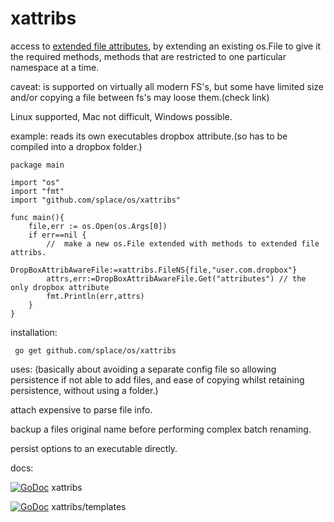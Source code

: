 # xattribs 
access to [extended file attributes](https://en.wikipedia.org/wiki/Extended_file_attributes), by extending an existing os.File to give it the required methods, methods that are restricted to one particular namespace at a time.

caveat: is supported on virtually all modern FS's, but some have limited size and/or copying a file between fs's may loose them.(check link)

Linux supported, Mac not difficult, Windows possible.

example: reads its own executables dropbox attribute.(so has to be compiled into a dropbox folder.)

	package main

	import "os"
	import "fmt"
	import "github.com/splace/os/xattribs"

	func main(){
		file,err := os.Open(os.Args[0])
		if err==nil {
			//  make a new os.File extended with methods to extended file attribs.
			DropBoxAttribAwareFile:=xattribs.FileNS{file,"user.com.dropbox"}
			attrs,err:=DropBoxAttribAwareFile.Get("attributes") // the only dropbox attribute
			fmt.Println(err,attrs)
		}
	}

installation:

     go get github.com/splace/os/xattribs

uses: (basically about avoiding a separate config file so allowing persistence if not able to add files, and ease of copying whilst retaining persistence, without using a folder.)

attach expensive to parse file info.

backup a files original name before performing complex batch renaming.

persist options to an executable directly.  
 
docs: 
     
[![GoDoc](https://godoc.org/github.com/splace/os/xattribs?status.svg)](https://godoc.org/github.com/splace/os/xattribs)  xattribs 

[![GoDoc](https://godoc.org/github.com/splace/os/xattribs/templates?status.svg)](https://godoc.org/github.com/splace/os/xattribs/templates)  xattribs/templates

